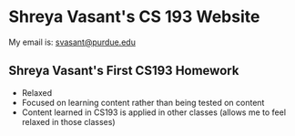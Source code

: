 # Shreya Vasant's CS 193 Website
My email is: svasant@purdue.edu

## Shreya Vasant's First CS193 Homework
- Relaxed
- Focused on learning content rather than being tested on content
- Content learned in CS193 is applied in other classes (allows me to feel relaxed in those classes)
